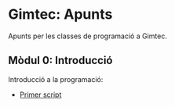 # Gimtec: Apunts

Apunts per les classes de programació a Gimtec.

## Mòdul 0: Introducció

Introducció a la programació:

* [Primer script](./001.md)
